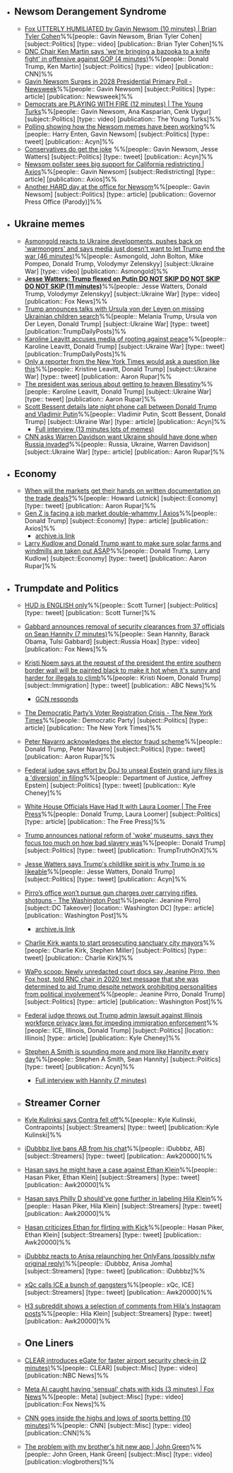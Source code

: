 

  - ## Newsom Derangement Syndrome
    - [Fox UTTERLY HUMILIATED by Gavin Newsom (10 minutes) | Brian Tyler Cohen](https://youtu.be/rGP2D5phjeE?si=2s_WAUnLm4Z8Sq5K)%%[people:: Gavin Newsom, Brian Tyler Cohen] [subject::Politics] [type:: video] [publication:: Brian Tyler Cohen]%%
    - [DNC Chair Ken Martin says 'we're bringing a bazooka to a knife fight' in offensive against GOP (4 minutes)](https://youtu.be/Z3PsavZ5dzs?si=S_em1KXNsbCTwurX)%%[people:: Donald Trump, Ken Martin] [subject::Politics] [type:: video] [publication:: CNN]%%
    - [Gavin Newsom Surges in 2028 Presidential Primary Poll - Newsweek](https://www.newsweek.com/primary-presidential-poll-newsom-surge-2115412)%%[people:: Gavin Newsom] [subject::Politics] [type:: article] [publication:: Newsweek]%%
    - [Democrats are PLAYING WITH FIRE (12 minutes) | The Young Turks](https://youtu.be/ZK1U2Lmg6CE?si=7VbrKkTJDBf0GcI0)%%[people:: Gavin Newsom, Ana Kasparian, Cenk Uygur] [subject::Politics] [type:: video] [publication:: The Young Turks]%%
    - [Polling showing how the Newsom memes have been working](https://x.com/Acyn/status/1958019194576073117)%%[people:: Harry Enten, Gavin Newsom] [subject::Politics] [type:: tweet] [publication:: Acyn]%%
    - [Conservatives do get the joke](https://x.com/Acyn/status/1957916519851344174) %%[people:: Gavin Newsom, Jesse Watters] [subject::Politics] [type:: tweet] [publication:: Acyn]%%
    - [Newsom pollster sees big support for California redistricting | Axios](https://www.axios.com/2025/08/20/newsom-poll-california-redistricting)%%[people:: Gavin Newsom] [subject::Redistricting] [type:: article] [publication:: Axios]%%
    - [Another HARD day at the office for Newsom](https://x.com/GovePressOffice/status/1958156137611829610)%%[people:: Gavin Newsom] [subject::Politics] [type:: article] [publication:: Governor Press Office (Parody)]%%
  - ## Ukraine memes
    - [Asmongold reacts to Ukraine developments, pushes back on 'warmongers' and says media just doesn't want to let Trump end the war (46 minutes)](https://youtu.be/86u5OYawc_Y?si=zcn7fpwkHSoLEro3)%%[people:: Asmongold, John Bolton, Mike Pompeo, Donald Trump, Volodymyr Zelenskyy] [subject::Ukraine War] [type:: video] [publication:: Asmongold]%%
    -  **[Jesse Watters: Trump flexed on Putin DO NOT SKIP DO NOT SKIP DO NOT SKIP (11 minutes)](https://youtu.be/hjRVDUwy-ew?si=Q_hUTGVLc3WJzxKw)**%%[people:: Jesse Watters, Donald Trump, Volodymyr Zelenskyy] [subject::Ukraine War] [type:: video] [publication:: Fox News]%%
    - [Trump announces talks with Ursula von der Leyen on missing Ukrainian children search](https://x.com/TrumpDailyPosts/status/1957616641115673047)%%[people:: Melania Trump, Ursula von Der Leyen, Donald Trump] [subject::Ukraine War] [type:: tweet] [publication::TrumpDailyPosts]%%
    - [Karoline Leavitt accuses media of rooting against peace](https://x.com/CalltoActivism/status/1957861200827437174)%%[people:: Karoline Leavitt, Donald Trump] [subject::Ukraine War] [type:: tweet] [publication::TrumpDailyPosts]%%
    - [Only a reporter from the New York Times would ask a question like this](https://x.com/atrupar/status/1957859302036701253)%%[people:: Kristine Leavitt, Donald Trump] [subject::Ukraine War] [type:: tweet] [publication:: Aaron Rupar]%%
    - [The president was serious about getting to heaven Blesstiny](https://x.com/Acyn/status/1957860040607690868)%%[people:: Karoline Leavitt, Donald Trump] [subject::Ukraine War] [type:: tweet] [publication:: Aaron Rupar]%%
    - [Scott Bessent details late night phone call between Donald Trump and Vladimir Putin](https://x.com/Acyn/status/1957942124416213411)%%[people:: Vladimir Putin, Scott Bessent, Donald Trump] [subject::Ukraine War] [type:: article] [publication:: Acyn]%%
      - [Full interview (13 minutes lots of memes)](https://youtu.be/QHjbNOTqguA?si=FAWoP0LNOScwD7Cy)
    - [CNN asks Warren Davidson want Ukraine should have done when Russia invaded](https://x.com/atrupar/status/1958135468790313388)%%[people:: Russia, Ukraine, Warren Davidson] [subject::Ukraine War] [type:: article] [publication:: Aaron Rupar]%%
  - ## Economy
    - [When will the markets get their hands on written documentation on the trade deals?](https://x.com/atrupar/status/1957839694063939778)%%[people:: Howard Lutnick] [subject::Economy] [type:: tweet] [publication:: Aaron Rupar]%%
    - [Gen Z is facing a job market double-whammy | Axios](https://www.axios.com/2025/08/19/trump-tariffs-jobs-gen-z)%%[people:: Donald Trump] [subject::Economy]  [type:: article] [publication:: Axios]%%
      - [archive.is link](https://archive.is/y3EBQ)
    - [Larry Kudlow and Donald Trump want to make sure solar farms and windmills are taken out ASAP](https://x.com/atrupar/status/1957909123577606272)%%[people:: Donald Trump, Larry Kudlow] [subject::Economy]  [type:: tweet] [publication:: Aaron Rupar]%%
  - ## Trumpdate and Politics
    - [HUD is ENGLISH only](https://x.com/SecretaryTurner/status/1957926459349299596)%%[people:: Scott Turner] [subject::Politics] [type:: tweet] [publication:: Scott Turner]%%
    - [Gabbard announces removal of security clearances from 37 officials on Sean Hannity (7 minutes)](https://youtu.be/Eb4I84creKE?si=L1EkP8MQhBCepkWJ)%%[people:: Sean Hannity, Barack Obama, Tulsi Gabbard] [subject::Russia Hoax] [type:: video] [publication:: Fox News]%%
    - [Kristi Noem says at the request of the president the entire southern border wall will be painted black to make it hot when it's sunny and harder for illegals to climb](https://x.com/ABC/status/1957917848736612463)%%[people::  Kristi Noem, Donald Trump] [subject::Immigration] [type:: tweet] [publication:: ABC News]%%
      - [GCN responds](https://x.com/GovPressOffice/status/1957977275259056588)
    - [The Democratic Party’s Voter Registration Crisis - The New York Times](https://www.nytimes.com/2025/08/20/us/politics/democratic-party-voter-registration-crisis.html)%%[people:: Democratic Party] [subject::Politics] [type:: article] [publication:: The New York Times]%%
    - [Peter Navarro acknowledges the elector fraud scheme](https://x.com/atrupar/status/1958141521028317685)%%[people:: Donald Trump, Peter Navarro] [subject::Politics] [type:: tweet] [publication:: Aaron Rupar]%%
    - [Federal judge says effort by DoJ to unseal Epstein grand jury files is a 'diversion' in filing](https://x.com/kyledcheney/status/1958223237130985643)%%[people:: Department of Justice, Jeffrey Epstein] [subject::Politics] [type:: tweet] [publication:: Kyle Cheney]%%
    - [White House Officials Have Had It with Laura Loomer | The Free Press](https://www.thefp.com/p/white-house-officials-have-had-it-with-laura-loomer-politics-dc)%%[people:: Donald Trump, Laura Loomer] [subject::Politics] [type:: article] [publication:: The Free Press]%%
    - [Trump announces national reform of 'woke' museums, says they focus too much on how bad slavery was](https://x.com/TrumpTruthOnX/status/1957877765333749794)%%[people:: Donald Trump] [subject::Politics] [type:: tweet] [publication:: TrumpTruthOnX]%%
    - [Jesse Watters says Trump's childlike spirit is why Trump is so likeable](https://x.com/Acyn/status/1957915239569322401)%%[people:: Jesse Watters, Donald Trump] [subject::Politics] [type:: tweet] [publication:: Acyn]%%
    - [Pirro’s office won’t pursue gun charges over carrying rifles, shotguns - The Washington Post](https://www.washingtonpost.com/national-security/2025/08/19/pirro-dc-rifle-shotgun-charges/)%%[people:: Jeanine Pirro] [subject::DC Takeover] [location:: Washington DC] [type:: article] [publication:: Washington Post]%%
      - [archive.is link](https://archive.is/oSuht)
    - [Charlie Kirk wants to start prosecuting sanctuary city mayors](https://x.com/charliekirk11/status/1957990421059236278)%%[people:: Charlie Kirk, Stephen Miller] [subject::Politics]  [type:: tweet] [publication:: Charlie Kirk]%%
    - [WaPo scoop: Newly unredacted court docs say Jeanine Pirro, then Fox host, told RNC chair in 2020 text message that she was determined to aid Trump despite network prohibiting personalities from political involvement](https://x.com/kylegriffin1/status/1957963356238934229)%%[people:: Jeanine Pirro, Donald Trump] [subject::Politics] [type:: article] [publication:: Washington Post]%%
    - [Federal judge throws out Trump admin lawsuit against Illinois workforce privacy laws for impeding immigration enforcement](https://x.com/kyledcheney/status/1957953088310202588)%%[people:: ICE, Illinois, Donald Trump] [subject::Politics] [location:: Illinois] [type:: article] [publication:: Kyle Cheney]%%
    - [Stephen A Smith is sounding more and more like Hannity every day](https://x.com/Acyn/status/1957988650760958079)%%[people:: Stephen A Smith, Sean Hannity] [subject::Politics]  [type:: tweet] [publication:: Acyn]%%
      - [Full interview with Hannity (7 minutes)](https://youtu.be/2YmCuW3QEBw?si=oHEt6tUu7TbSjH0v)
    
    - ## Streamer Corner
    - [Kyle Kulinksi says Contra fell off](https://x.com/KyleKulinski/status/1957967989665390895)%%[people:: Kyle Kulinski, Contrapoints] [subject::Streamers] [type:: tweet] [publication::Kyle Kulinski]%%
    - [iDubbbz live bans AB from his chat](https://x.com/Awk20000/status/1958002599304777955)%%[people:: iDubbbz, AB] [subject::Streamers] [type:: tweet] [publication:: Awk20000]%%
    - [Hasan says he might have a case against Ethan Klein](https://x.com/Awk20000/status/1957974036790526066)%%[people:: Hasan Piker, Ethan Klein] [subject::Streamers] [type:: tweet] [publication:: Awk20000]%%
    - [Hasan says Philly D should've gone further in labeling Hila Klein](https://x.com/Awk20000/status/1957942289193660421)%%[people:: Hasan Piker, Hila Klein] [subject::Streamers] [type:: tweet] [publication:: Awk20000]%%
    - [Hasan criticizes Ethan for flirting with Kick](https://x.com/Awk20000/status/1958172721478828161)%%[people:: Hasan Piker, Ethan Klein] [subject::Streamers] [type:: tweet] [publication:: Awk20000]%%
    - [iDubbbz reacts to Anisa relaunching her OnlyFans (possibly nsfw original reply)](https://x.com/Idubbbz/status/1957963869592420710)%%[people:: iDubbbz, Anisa Jomha] [subject::Streamers] [type:: tweet] [publication:: iDubbbz]%%
    - [xQc calls ICE a bunch of gangsters](https://x.com/Awk20000/status/1958159774304047268)%%[people:: xQc, ICE] [subject::Streamers] [type:: tweet] [publication:: Awk20000]%%
    - [H3 subreddit shows a selection of comments from Hila's Instagram posts](https://x.com/Awk20000/status/1958134445850165252)%%[people:: Hila Klein] [subject::Streamers] [type:: tweet] [publication:: Awk20000]%%
    
    - ## One Liners
    - [CLEAR introduces eGate for faster airport security check-in (2 minutes)](https://youtu.be/vDrrD96suPc?si=eg4iEXksT8dkJZbP)%%[people:: CLEAR] [subject::Misc] [type:: video] [publication::NBC News]%%
    - [Meta AI caught having 'sensual' chats with kids (3 minutes) | Fox News](https://youtu.be/OAIExgfUxlg?si=ZEKhwULeEt6LUbdu)%%[people:: Meta] [subject::Misc] [type:: video] [publication::Fox News]%%
    - [CNN goes inside the highs and lows of sports betting (10 minutes)](https://youtu.be/J2dNwXUpA_4?si=Ujx0EnbdzNy2XgD-)%%[people:: CNN] [subject::Misc] [type:: video] [publication::CNN]%%
    - [The problem with my brother's hit new app | John Green](https://youtu.be/q0JtK2TNXwA?si=LCvL17ILj_96I2Cp)%%[people:: John Green, Hank Green] [subject::Misc] [type:: video] [publication::vlogbrothers]%%
#